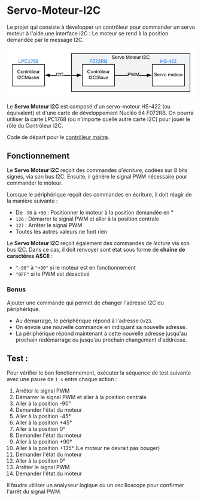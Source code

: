 # Servo-Moteur-I2C

Le projet qui consiste à développer un contrôleur pour commander un servo moteur à l'aide une interface I2C : Le moteur se rend à la position demandée par le message I2C.

![Schema](./assets/schema.png)

Le **Servo Moteur I2C** est composé d'un servo-moteur HS-422 (ou équivalent) et d'une carte de développement Nucléo 64 F072RB. On pourra utiliser la carte LPC1768 (ou n'importe quelle autre carte I2C) pour jouer le rôle du Contrôleur I2C.

Code de départ pour le [contrôleur maitre](https://github.com/cegep-electronique-programmable/Servo-Moteur-I2C-Master).

## Fonctionnement

Le **Servo Moteur I2C** reçoit des commandes *d'écriture*, codées sur 8 bits signés, via son bus I2C. Ensuite, il génère le signal PWM nécessaire pour commander le moteur.

Lorsque le périphérique reçoit des commandes en écriture, il doit réagir de la manière suivante :

- De `-90` à `+90` : Positionner le moteur à la position demandée en °
- `126` : Démarrer le signal PWM et aller à la position centrale
- `127` : Arrêter le signal PWM
- Toutes les autres valeurs ne font rien

Le **Servo Moteur I2C** reçoit également des commandes de *lecture* via son bus I2C. Dans ce cas, il doit renvoyer sont état sous forme de **chaîne de caractères ASCII** :
- `"-90"` à `"+90"` si le moteur est en fonctionnement
- `"OFF"` si le PWM est désactivé

### Bonus

Ajouter une commande qui permet de changer l'adresse I2C du périphérique.
- Au démarrage, le périphérique répond à l'adresse `0x23`.
- On envoie une nouvelle commande en indiquant sa nouvelle adresse.
- La périphérique répond maintenant à cette nouvelle adresse jusqu'au prochain redémarrage ou jusqu'au prochain changement d'addresse.

## Test :

Pour vérifier le bon fonctionnement, exécuter la séquence de test suivante avec une pause de `1 s` entre chaque action :

1) Arrêter le signal PWM
2) Démarrer le signal PWM et aller à la position centrale
3) Aller à la position -90° 
4) Demander l'état du moteur
5) Aller à la position -45°
6) Aller à la position +45°
7) Aller à la position 0°
8) Demander l'état du moteur
9) Aller à la position +90° 
10) Aller à la position +135° (Le moteur ne devrait pas bouger) 
11) Demander l'état du moteur
12) Aller à la position 0°
13) Arrêter le signal PWM
14) Demander l'état du moteur

Il faudra utiliser un analyseur logique ou un oscilloscope pour confirmer l'arrêt du signal PWM.
